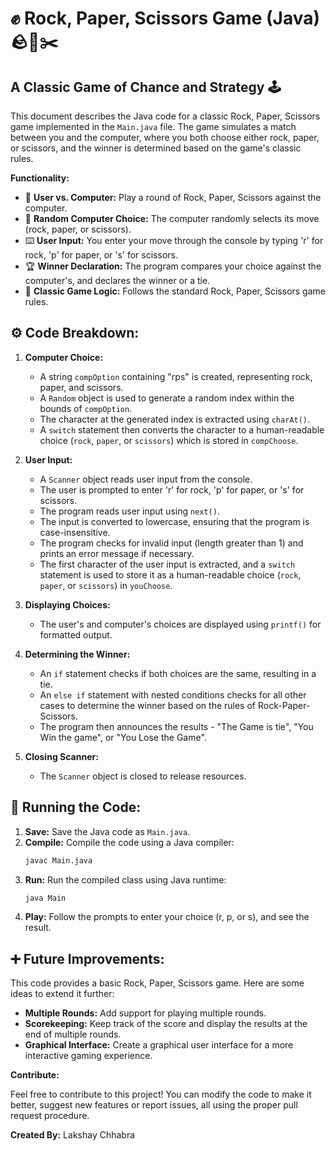 # ✊ Rock, Paper, Scissors Game (Java) 🪨📄✂️

## A Classic Game of Chance and Strategy 🕹️

This document describes the Java code for a classic Rock, Paper, Scissors game implemented in the `Main.java` file. The game simulates a match between you and the computer, where you both choose either rock, paper, or scissors, and the winner is determined based on the game's classic rules.

**Functionality:**

*   🤝 **User vs. Computer:** Play a round of Rock, Paper, Scissors against the computer.
*   🎲 **Random Computer Choice:** The computer randomly selects its move (rock, paper, or scissors).
*   ⌨️ **User Input:** You enter your move through the console by typing 'r' for rock, 'p' for paper, or 's' for scissors.
*   🏆 **Winner Declaration:** The program compares your choice against the computer's, and declares the winner or a tie.
*   💯 **Classic Game Logic:** Follows the standard Rock, Paper, Scissors game rules.

## ⚙️ Code Breakdown:

1.  **Computer Choice:**

    *   A string `compOption` containing "rps" is created, representing rock, paper, and scissors.
    *   A `Random` object is used to generate a random index within the bounds of `compOption`.
    *   The character at the generated index is extracted using `charAt()`.
    *   A `switch` statement then converts the character to a human-readable choice (`rock`, `paper`, or `scissors`) which is stored in `compChoose`.

2.  **User Input:**

    *   A `Scanner` object reads user input from the console.
    *   The user is prompted to enter 'r' for rock, 'p' for paper, or 's' for scissors.
    *   The program reads user input using `next()`.
    *   The input is converted to lowercase, ensuring that the program is case-insensitive.
    *   The program checks for invalid input (length greater than 1) and prints an error message if necessary.
    *   The first character of the user input is extracted, and a `switch` statement is used to store it as a human-readable choice (`rock`, `paper`, or `scissors`) in `youChoose`.

3.  **Displaying Choices:**

    *   The user's and computer's choices are displayed using `printf()` for formatted output.

4.  **Determining the Winner:**

    *   An `if` statement checks if both choices are the same, resulting in a tie.
    *   An `else if` statement with nested conditions checks for all other cases to determine the winner based on the rules of Rock-Paper-Scissors.
    *   The program then announces the results - "The Game is tie", "You Win the game", or "You Lose the Game".

5.  **Closing Scanner:**

    *   The `Scanner` object is closed to release resources.

## 🚀 Running the Code:

1.  **Save:** Save the Java code as `Main.java`.
2.  **Compile:** Compile the code using a Java compiler:
    ```bash
    javac Main.java
    ```
3.  **Run:** Run the compiled class using Java runtime:
    ```bash
    java Main
    ```
4.  **Play:** Follow the prompts to enter your choice (r, p, or s), and see the result.

## ➕ Future Improvements:

This code provides a basic Rock, Paper, Scissors game. Here are some ideas to extend it further:

*   **Multiple Rounds:** Add support for playing multiple rounds.
*   **Scorekeeping:** Keep track of the score and display the results at the end of multiple rounds.
*   **Graphical Interface:** Create a graphical user interface for a more interactive gaming experience.

**Contribute:**

Feel free to contribute to this project! You can modify the code to make it better, suggest new features or report issues, all using the proper pull request procedure.

**Created By:** Lakshay Chhabra
